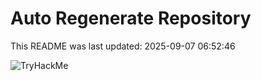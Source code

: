 # Auto Regenerate Repository

This README was last updated: 2025-09-07 06:52:46

 ![TryHackMe](https://tryhackme.com/badge/533634)